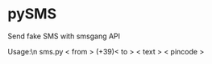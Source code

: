 # pySMS

Send fake SMS with smsgang API

Usage:\n
      sms.py < from > (+39)< to > < text > < pincode >
